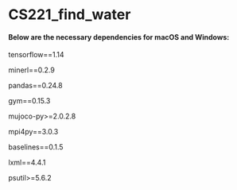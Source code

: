 # CS221_find_water
#### Below are the necessary dependencies for macOS and Windows:

tensorflow==1.14

minerl==0.2.9

pandas==0.24.8

gym==0.15.3

mujoco-py>=2.0.2.8

mpi4py==3.0.3

baselines==0.1.5

lxml==4.4.1

psutil>=5.6.2
